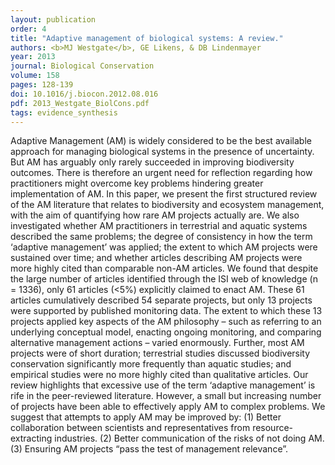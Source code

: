 ```yaml
---
layout: publication
order: 4
title: "Adaptive management of biological systems: A review."
authors: <b>MJ Westgate</b>, GE Likens, & DB Lindenmayer
year: 2013
journal: Biological Conservation
volume: 158
pages: 128-139
doi: 10.1016/j.biocon.2012.08.016
pdf: 2013_Westgate_BiolCons.pdf
tags: evidence_synthesis
---
```

Adaptive Management (AM) is widely considered to be the best available approach for managing biological systems in the presence of uncertainty. But AM has arguably only rarely succeeded in improving biodiversity outcomes. There is therefore an urgent need for reflection regarding how practitioners might overcome key problems hindering greater implementation of AM. In this paper, we present the first structured review of the AM literature that relates to biodiversity and ecosystem management, with the aim of quantifying how rare AM projects actually are. We also investigated whether AM practitioners in terrestrial and aquatic systems described the same problems; the degree of consistency in how the term ‘adaptive management’ was applied; the extent to which AM projects were sustained over time; and whether articles describing AM projects were more highly cited than comparable non-AM articles. We found that despite the large number of articles identified through the ISI web of knowledge (n = 1336), only 61 articles (<5%) explicitly claimed to enact AM. These 61 articles cumulatively described 54 separate projects, but only 13 projects were supported by published monitoring data. The extent to which these 13 projects applied key aspects of the AM philosophy – such as referring to an underlying conceptual model, enacting ongoing monitoring, and comparing alternative management actions – varied enormously. Further, most AM projects were of short duration; terrestrial studies discussed biodiversity conservation significantly more frequently than aquatic studies; and empirical studies were no more highly cited than qualitative articles. Our review highlights that excessive use of the term ‘adaptive management’ is rife in the peer-reviewed literature. However, a small but increasing number of projects have been able to effectively apply AM to complex problems. We suggest that attempts to apply AM may be improved by: (1) Better collaboration between scientists and representatives from resource-extracting industries. (2) Better communication of the risks of not doing AM. (3) Ensuring AM projects “pass the test of management relevance”.